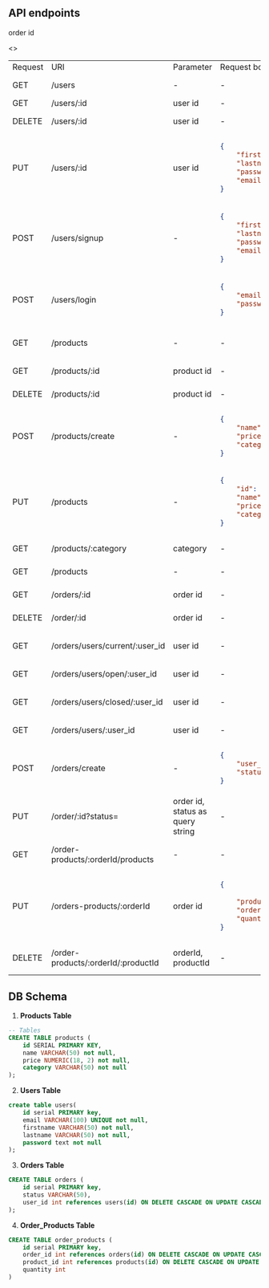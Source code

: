 ## API endpoints
<table>
<tr> <td> Request </td> <td> URI </td><td> Parameter </td><td>Request body</td><td> Description </td> </tr> 
<tr>
<td> GET </td><td>/users</td><td>-</td><td> - </td> <td> show all the available users </td>
</tr>
<tr>
<td> GET </td><td>/users/:id</td><td>user id</td> <td> - </td> <td> get user by his id </td>
</tr>
<tr>
<td> DELETE </td><td>/users/:id</td><td>user id</td><td> - </td> <td> delete user by his id </td>
</tr>
<tr>
<td> PUT </td><td>/users/:id</td><td>user id</td>
<td>

```json
{
    "firstname": "yousef",
    "lastname": "meska",
    "password": "0000",
    "email": "test@test.com",    
}
```
</td> 
<td> delete user by his id </td>
</tr>
<tr>
<td> POST </td><td>/users/signup</td><td>-</td> 
<td> 

```json
{
    "firstname": "yousef",
    "lastname": "meska",
    "password": "0000",
    "email": "test@test.com",  
}
```
</td> 
<td> create/signup user</td>
</tr>

<tr>
<td> POST </td><td>/users/login</td><td></td> 
<td>

```json
{
    "email": "test@test.com",
    "password": "0000"
}
```
 </td> <td>login/authenticate user</td>
</tr>

<tr>
<td> GET </td><td>/products</td><td>-</td> <td> - </td> <td>Get all the available products</td>
</tr>

<tr>
<td> GET </td><td>/products/:id</td><td>product id</td> <td> - </td> <td> get product by it's id </td>
</tr>

<tr>
<td> DELETE </td><td>/products/:id</td><td>product id</td> <td> - </td> <td> delete product by it's id</td>
</tr>

<tr>
<td> POST </td><td>/products/create</td><td>-</td> 
<td>

```json
{
    "name": "product_name",
    "price": 13,
    "category": "product_category"
}
```
</td> <td> create a new product</td>
</tr>

<tr>
<td> PUT </td><td>/products</td><td>-</td> 
<td>

```json
{
    "id": 1,
    "name": "another_name",
    "price": 24,
    "category": "another_category"
}
```
</td> <td> update product by it's id</td>
</tr>

<tr>
<td> GET </td><td>/products/:category</td><td>category</td> <td> - </td> <td> get products by category name</td>
</tr>

<tr>
<td> GET </td><td>/products</td><td>-</td> <td> - </td> <td>get all available orders</td>
</tr>

<tr>
<td> GET </td><td>/orders/:id</td><td>order id</td> <td> - </td> <td> get order by it's id</td>
</tr>

<tr>
<td> DELETE </td><td>/order/:id</td><td>order id</td> <td> - </td> <td> delete order by it's id</td>
</tr>

<tr>
<td> GET </td><td>/orders/users/current/:user_id</td><td>user id</td> <td> - </td> <td> get the current order for user by user id</td>
</tr>

<tr>
<td> GET </td><td>/orders/users/open/:user_id</td><td>user id</td> <td> - </td> <td>get open orders for user by user is</td>
</tr>

<tr>
<td>GET </td><td>/orders/users/closed/:user_id</td><td>user id</td><td>-</td><td>get closed orders for user by user id</td>
</tr>

<tr>
<td>GET </td><td>/orders/users/:user_id</td><td>user id</td><td>-</td><td>get all orders for the user by it's it</td>
</tr>

<tr>
<td>POST</td><td>/orders/create</td><td>-</td><td>

```json
{
    "user_id": 1,
    "status": "open",
}
```
</td>
<td>create order for the user [user_id]</td>
</tr>
<tr>
<td>PUT</td><td>/order/:id?status=</td><td>order id, status as query string</td><td>-</td><td>update order status for the user</td>
</tr>
<tr>

<td>GET</td><td>/order-products/:orderId/products</td>order id </td> <td> - </td> <td>-</td><td>Get all products on an order by order it</td>
</tr>

<tr>
<td>PUT</td><td>/orders-products/:orderId</td><td>order id</td> 
<td>


```json
{
    
    "product_id": 1,
    "order_id": 2,
    "quantity": 12
}
```
</td>
<td> update an order </td>
</tr>

<>
<td>DELETE </td><td>/order-products/:orderId/:productId</td><td>orderId, productId</td><td>-</td><td>DELETE product from specific order</td>

</tr>
</table>


## DB Schema
1. **Products Table**
```sql
-- Tables
CREATE TABLE products (
    id SERIAL PRIMARY KEY,
    name VARCHAR(50) not null,
    price NUMERIC(18, 2) not null,
    category VARCHAR(50) not null
);
```
2. **Users Table**
```sql
create table users(
    id serial PRIMARY key,
    email VARCHAR(100) UNIQUE not null,
    firstname VARCHAR(50) not null,
    lastname VARCHAR(50) not null,
    password text not null
);
```
3. **Orders Table**
```sql
CREATE TABLE orders (
    id serial PRIMARY key,
    status VARCHAR(50),
    user_id int references users(id) ON DELETE CASCADE ON UPDATE CASCADE
);
```
4. **Order_Products Table**
```sql
CREATE TABLE order_products (
    id serial PRIMARY key,
    order_id int references orders(id) ON DELETE CASCADE ON UPDATE CASCADE,
    product_id int references products(id) ON DELETE CASCADE ON UPDATE CASCADE,
    quantity int
)
```